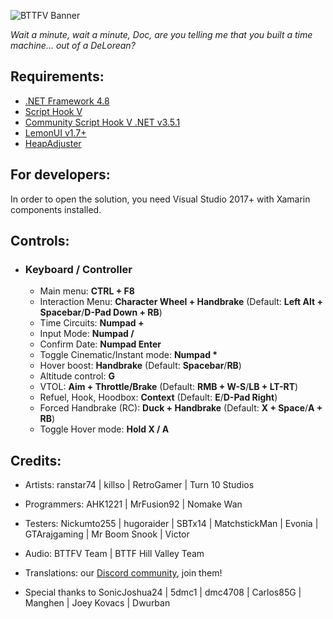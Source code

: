 ![BTTFV Banner](https://i.imgur.com/t4Qkym1.png)

*Wait a minute, wait a minute, Doc, are you telling me that you built a time machine... out of a DeLorean?*

## Requirements:
- [.NET Framework 4.8](https://dotnet.microsoft.com/en-us/download/dotnet-framework/thank-you/net48-web-installer)
- [Script Hook V](https://www.dev-c.com/gtav/scripthookv/)
- [Community Script Hook V .NET v3.5.1](https://github.com/crosire/scripthookvdotnet/releases)
- [LemonUI v1.7+](https://github.com/justalemon/LemonUI)
- [HeapAdjuster](https://www.gta5-mods.com/tools/heapadjuster)

## For developers:
In order to open the solution, you need Visual Studio 2017+ with Xamarin components installed.

## Controls:
- ### Keyboard **/** Controller
  - Main menu: **CTRL + F8**
  - Interaction Menu: **Character Wheel + Handbrake** (Default: **Left Alt + Spacebar**/**D-Pad Down + RB**)
  - Time Circuits: **Numpad +**
  - Input Mode: **Numpad /**
  - Confirm Date: **Numpad Enter**
  - Toggle Cinematic/Instant mode: **Numpad \***
  - Hover boost: **Handbrake** (Default: **Spacebar**/**RB**)
  - Altitude control: **G**
  - VTOL: **Aim + Throttle/Brake** (Default: **RMB + W-S**/**LB + LT-RT**)
  - Refuel, Hook, Hoodbox: **Context** (Default: **E**/**D-Pad Right**)
  - Forced Handbrake (RC): **Duck + Handbrake** (Default: **X + Space**/**A + RB**)
  - Toggle Hover mode: **Hold X / A**

## Credits:
- Artists: ranstar74 | killso | RetroGamer | Turn 10 Studios

- Programmers: AHK1221 | MrFusion92 | Nomake Wan

- Testers: Nickumto255 | hugoraider | SBTx14 | MatchstickMan | Evonia | GTArajgaming | Mr Boom Snook | Victor

- Audio: BTTFV Team | BTTF Hill Valley Team

- Translations: our [Discord community](https://discord.gg/rCae5uRtU3), join them!

- Special thanks to SonicJoshua24 | 5dmc1 | dmc4708 | Carlos85G | Manghen | Joey Kovacs | Dwurban